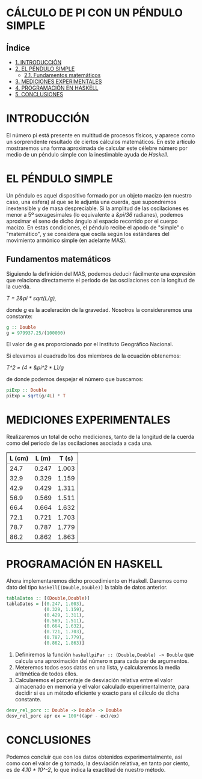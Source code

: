 # CÁLCULO DE PI CON UN PÉNDULO SIMPLE
<div id="indice">
<h2>Índice</h2>
<div id="text-indice">
<ul>
<li><a href="#sec-1">1. INTRODUCCIÓN</a></li>
<li><a href="#sec-2">2. EL PÉNDULO SIMPLE</a>
<ul>
<li><a href="#sec-2-1">2.1. Fundamentos matemáticos</a></li>
</ul>
</li>
<li><a href="#sec-3">3. MEDICIONES EXPERIMENTALES</a></li>
<li><a href="#sec-4">4. PROGRAMACIÓN EN HASKELL</a></li>
<li><a href="#sec-5">5. CONCLUSIONES</a></li>
</ul>
</div>
</div>


# INTRODUCCIÓN<a id="sec-1" name="sec-1"></a>

El número pi está presente en multitud de procesos físicos, y aparece como un
sorprendente resultado de ciertos cálculos matemáticos. En este artículo
mostraremos una forma aproximada de calcular este célebre número por medio de
un péndulo simple con la inestimable ayuda de *Haskell*.

# EL PÉNDULO SIMPLE<a id="sec-2" name="sec-2"></a>

Un péndulo es aquel dispositivo formado por un objeto macizo (en nuestro caso,
una esfera) al que se le adjunta una cuerda, que supondremos inextensible y de
masa despreciable. Si la amplitud de las oscilaciones es menor a 5º
sexagesimales (lo equivalente a *&pi/36* radianes), podemos aproximar
el seno de dicho ángulo al espacio recorrido por el cuerpo macizo. En estas
condiciones, el péndulo recibe el apodo de "simple" o "matemático", y se
considera que oscila según los estándares del movimiento armónico simple (en
adelante MAS).

## Fundamentos matemáticos<a id="sec-2-1" name="sec-2-1"></a>

Siguiendo la definición del MAS, podemos deducir fácilmente una expresión que
relaciona directamente el periodo de las oscilaciones con la longitud de la
cuerda.

*T = 2&pi * sqrt(L/g),*

donde *g* es la aceleración de la
gravedad. Nosotros la consideraremos una constante:

```haskell
g :: Double
g = 979937.25/(100000)
```
El valor de *g* es proporcionado por el Instituto Geográfico Nacional.

Si elevamos al cuadrado los dos miembros de la ecuación obtenemos:

*T^2 = (4 * &pi^2 * L)/g*

de donde podemos despejar el número que buscamos:

```haskell
piExp :: Double
piExp = sqrt(g/4L) * T
```

# MEDICIONES EXPERIMENTALES<a id="sec-3" name="sec-3"></a>

Realizaremos un total de ocho mediciones, tanto de la longitud de la cuerda
como del periodo de las oscilaciones asociada a cada una.

<table border="2" cellspacing="0" cellpadding="6" rules="groups" frame="hsides">


<colgroup>
<col  class="right" />

<col  class="right" />

<col  class="right" />
</colgroup>
<thead>
<tr>
<th scope="col" class="right">L (cm)</th>
<th scope="col" class="right">L (m)</th>
<th scope="col" class="right">T (s)</th>
</tr>
</thead>

<tbody>
<tr>
<td class="right">24.7</td>
<td class="right">0.247</td>
<td class="right">1.003</td>
</tr>


<tr>
<td class="right">32.9</td>
<td class="right">0.329</td>
<td class="right">1.159</td>
</tr>


<tr>
<td class="right">42.9</td>
<td class="right">0.429</td>
<td class="right">1.311</td>
</tr>


<tr>
<td class="right">56.9</td>
<td class="right">0.569</td>
<td class="right">1.511</td>
</tr>


<tr>
<td class="right">66.4</td>
<td class="right">0.664</td>
<td class="right">1.632</td>
</tr>


<tr>
<td class="right">72.1</td>
<td class="right">0.721</td>
<td class="right">1.703</td>
</tr>


<tr>
<td class="right">78.7</td>
<td class="right">0.787</td>
<td class="right">1.779</td>
</tr>


<tr>
<td class="right">86.2</td>
<td class="right">0.862</td>
<td class="right">1.863</td>
</tr>
</tbody>
</table>

# PROGRAMACIÓN EN HASKELL<a id="sec-4" name="sec-4"></a>

Ahora implementaremos dicho procedimiento en Haskell. Daremos como dato del
tipo ```haskell[(Double,Double)]``` la tabla de datos anterior.

```haskell
tablaDatos :: [(Double,Double)]
tablaDatos = [(0.247, 1.003),
              (0.329, 1.159),
              (0.429, 1.311),
              (0.569, 1.511),
              (0.664, 1.632),
              (0.721, 1.703),
              (0.787, 1.779),
              (0.862, 1.863)]
```

1.  Definiremos la función ```haskellpiPar :: (Double,Double) -> Double```
    que calcula una aproximación del número &pi; para cada par de argumentos.
2.  Meteremos todos esos datos en una lista, y calcularemos la media aritmética
    de todos ellos.
3.  Calcularemos el porcentaje de desviación relativa entre el valor almacenado
    en memoria y el valor calculado experimentalmente, para decidir si es un
    método eficiente y exacto para el cálculo de dicha constante.
  
```haskell  
desv_rel_porc :: Double -> Double -> Double
desv_rel_porc apr ex = 100*((apr - ex)/ex)
```

# CONCLUSIONES<a id="sec-5" name="sec-5"></a>

Podemos concluir que con los datos obtenidos experimentalmente, así como con el
valor de g tomado, la desviación relativa, en tanto por ciento, es de *4.10 * 10^-2*,
lo que indica la exactitud de nuestro método.
